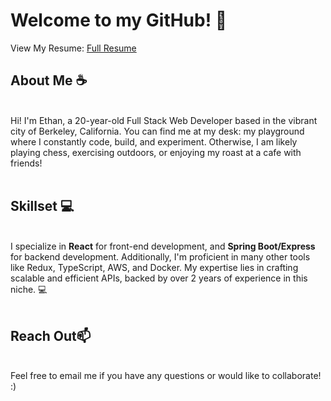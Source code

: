 <h1>Welcome to my GitHub! 👋 </h1>

View My Resume: <a href="">Full Resume</a>

<h2>About Me ☕</h2> <br>
Hi! I'm Ethan, a 20-year-old Full Stack Web Developer based in the vibrant city of Berkeley, California. You can find me at my desk: my playground where I constantly code, build, and experiment. Otherwise, I am likely playing chess, exercising outdoors, or enjoying my roast at a cafe with friends!

<br>
<br>

<h2>Skillset  💻</h2> <br>
I specialize in <strong>React</strong> for front-end development, and <strong>Spring Boot/Express</strong> for backend development. Additionally, I'm proficient in many other tools like Redux, TypeScript, AWS, and Docker. My expertise lies in crafting scalable and efficient APIs, backed by over 2 years of experience in this niche. 💻

<br>
<br>

<h2>Reach Out📫</h2> <br>
Feel free to email me if you have any questions or would like to collaborate! :) 
